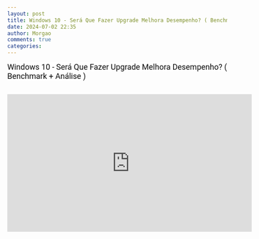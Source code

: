 ```yaml
---
layout: post
title: Windows 10 - Será Que Fazer Upgrade Melhora Desempenho? ( Benchmark + Análise )
date: 2024-07-02 22:35
author: Morgao
comments: true
categories: 
---
```

<span style="background-color: white; color: #0d0d0d; display: inline; float: none; font-family: &quot;roboto&quot; , &quot;arial&quot; , sans-serif; font-size: 18px; font-style: normal; font-variant: normal; font-weight: 400; letter-spacing: normal; text-align: left; text-decoration: none; text-indent: 0px; text-transform: none; white-space: normal; word-spacing: 0px;">Windows 10 - Será Que Fazer Upgrade Melhora Desempenho? ( Benchmark + Análise )</span><br />
<b></b><i></i><u></u><sub></sub><sup></sup><strike></strike><br />
<iframe allow="accelerometer; autoplay; encrypted-media; gyroscope; picture-in-picture" allowfullscreen="" frameborder="0" height="315" src="https://www.youtube.com/embed/nRMYCdcKpSc" width="560"></iframe>
